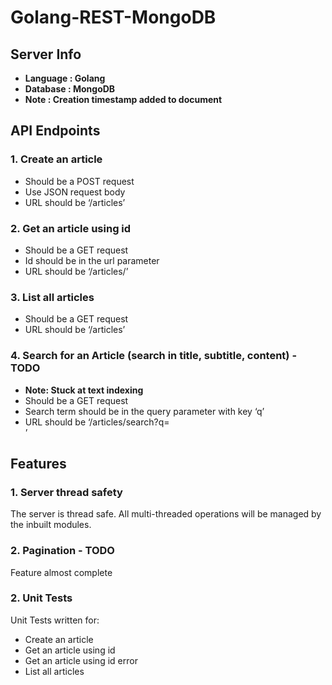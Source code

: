 # Golang-REST-MongoDB
## Server Info
* **Language : Golang**
* **Database : MongoDB**
* **Note : Creation timestamp added to document**
## API Endpoints
### 1. Create an article
* Should be a POST request
* Use JSON request body
* URL should be ‘/articles’

### 2. Get an article using id
* Should be a GET request
* Id should be in the url parameter
* URL should be ‘/articles/<id here>’
### 3. List all articles
* Should be a GET request
* URL should be ‘/articles’
### 4. Search for an Article (search in title, subtitle, content) - TODO
* **Note: Stuck at text indexing**
* Should be a GET request
* Search term should be in the query parameter with key ‘q’
* URL should be ‘/articles/search?q=<search term here>’

## Features
### 1. Server thread safety
The server is thread safe. All multi-threaded operations will be managed by the inbuilt modules. 
### 2. Pagination - TODO
Feature almost complete
### 2. Unit Tests 
Unit Tests written for: 
* Create an article
* Get an article using id
* Get an article using id error
* List all articles
